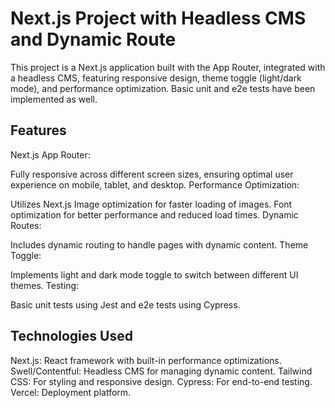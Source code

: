 # Next.js Project with Headless CMS and Dynamic Route
This project is a Next.js application built with the App Router, integrated with a headless CMS, featuring responsive design, theme toggle (light/dark mode), and performance optimization. Basic unit and e2e tests have been implemented as well.

## Features
Next.js App Router:

Fully responsive across different screen sizes, ensuring optimal user experience on mobile, tablet, and desktop.
Performance Optimization:

Utilizes Next.js Image optimization for faster loading of images.
Font optimization for better performance and reduced load times.
Dynamic Routes:

Includes dynamic routing to handle pages with dynamic content.
Theme Toggle:

Implements light and dark mode toggle to switch between different UI themes.
Testing:

Basic unit tests using Jest and e2e tests using Cypress.

## Technologies Used
Next.js: React framework with built-in performance optimizations.
Swell/Contentful: Headless CMS for managing dynamic content.
Tailwind CSS: For styling and responsive design.
Cypress: For end-to-end testing.
Vercel: Deployment platform.

